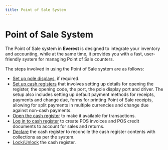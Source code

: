 ```yaml
---
title: Point of Sale System
---
```


# Point of Sale System


The Point of Sale system in **Everest** is designed to integrate your inventory and accounting, while at  the same time, it provides you with a fast, user-friendly system for managing  Point of Sale counters.


The steps involved in using the Point of Sale system are as follows:

- [Set  up pole displays]({{site.pos_baseurl}}/pos-setup/pole-display/setup/setting_up_a_pole_display.html), if required.
- [Set  up cash registers]({{site.pos_baseurl}}/pos-setup/cash-registers/setup/setting_up_a_cash_register_pos_set_up.html) that involves setting up details for opening the  register, the opening code, the port, the pole display port and driver.  The setup also includes setting up default payment methods for receipts,  payments and change due, forms for printing Point of Sale receipts, allowing  for split payments in multiple currencies and change due against non-cash  payments.
- [Open  the cash register]({{site.pos_baseurl}}/using-cash-registers/opening_cash_register.html) to make it available for transactions.
- [Log  in to cash register]({{site.pos_baseurl}}/using-cash-registers/log_in_pos_cash_registers_browser_option.html) to create POS invoices and POS credit documents  to account for sales and returns.
- [Declare]({{site.pos_baseurl}}/using-cash-registers/declare_the_cash_register.html)  the cash register to reconcile the cash register contents with collections  as per the system.
- [Lock/Unlock]({{site.pos_baseurl}}/using-cash-registers/locking_and_unlocking_the_cash_drawer.html)  the cash register.

